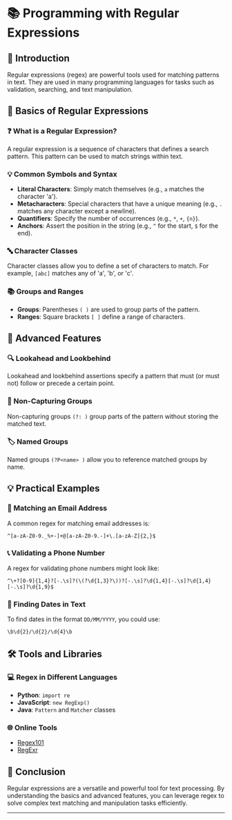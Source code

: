 # 📚 Programming with Regular Expressions

## 🌟 Introduction

Regular expressions (regex) are powerful tools used for matching patterns in text. They are used in many programming languages for tasks such as validation, searching, and text manipulation.

## 📝 Basics of Regular Expressions

### ❓ What is a Regular Expression?

A regular expression is a sequence of characters that defines a search pattern. This pattern can be used to match strings within text.

### 💡 Common Symbols and Syntax

- **Literal Characters**: Simply match themselves (e.g., `a` matches the character 'a').
- **Metacharacters**: Special characters that have a unique meaning (e.g., `.` matches any character except a newline).
- **Quantifiers**: Specify the number of occurrences (e.g., `*`, `+`, `{n}`).
- **Anchors**: Assert the position in the string (e.g., `^` for the start, `$` for the end).

### 🔤 Character Classes

Character classes allow you to define a set of characters to match. For example, `[abc]` matches any of 'a', 'b', or 'c'.

### 📚 Groups and Ranges

- **Groups**: Parentheses `( )` are used to group parts of the pattern.
- **Ranges**: Square brackets `[ ]` define a range of characters.

## 🚀 Advanced Features

### 🔍 Lookahead and Lookbehind

Lookahead and lookbehind assertions specify a pattern that must (or must not) follow or precede a certain point.

### 🚫 Non-Capturing Groups

Non-capturing groups `(?: )` group parts of the pattern without storing the matched text.

### 🏷️ Named Groups

Named groups `(?P<name> )` allow you to reference matched groups by name.

## 💡 Practical Examples

### 📧 Matching an Email Address

A common regex for matching email addresses is:

```
^[a-zA-Z0-9._%+-]+@[a-zA-Z0-9.-]+\.[a-zA-Z]{2,}$
```

### 📞 Validating a Phone Number

A regex for validating phone numbers might look like:

```
^\+?[0-9]{1,4}?[-.\s]?(\(?\d{1,3}?\))?[-.\s]?\d{1,4}[-.\s]?\d{1,4}[-.\s]?\d{1,9}$
```

### 📅 Finding Dates in Text

To find dates in the format `DD/MM/YYYY`, you could use:

```
\b\d{2}/\d{2}/\d{4}\b
```

## 🛠️ Tools and Libraries

### 💻 Regex in Different Languages

- **Python**: `import re`
- **JavaScript**: `new RegExp()`
- **Java**: `Pattern` and `Matcher` classes

### 🌐 Online Tools

- [Regex101](https://regex101.com/)
- [RegExr](https://regexr.com/)

## 🎯 Conclusion

Regular expressions are a versatile and powerful tool for text processing. By understanding the basics and advanced features, you can leverage regex to solve complex text matching and manipulation tasks efficiently.

---
